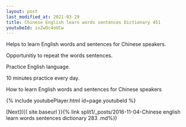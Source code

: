 ```yaml
---
layout: post
last_modified_at: 2021-03-29
title: Chinese English learn words sentences Dictionary 451 
youtubeId: zxZwOc4oUCw
---
```

 
 
Helps to learn English words and sentences for Chinese speakers.

Opportunitiy to repeat the words sentences. 

Practice English language. 
 
10 minutes practice every day. 
 
How to learn English words and sentences for Chinese speakers 
 
{% include youtubePlayer.html id=page.youtubeId %}
 
 
[Next]({{ site.baseurl }}{% link  split1/_posts/2016-11-04-Chinese english learn words sentences dictionary 283 .md%})
 
